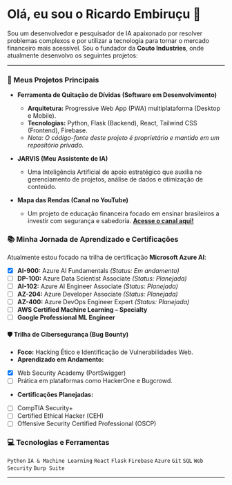 
# Olá, eu sou o Ricardo Embiruçu 👋

Sou um desenvolvedor e pesquisador de IA apaixonado por resolver problemas complexos e por utilizar a tecnologia para tornar o mercado financeiro mais acessível. Sou o fundador da **Couto Industries**, onde atualmente desenvolvo os seguintes projetos:

---

### 🚀 Meus Projetos Principais

* **Ferramenta de Quitação de Dívidas (Software em Desenvolvimento)**
    * **Arquitetura:** Progressive Web App (PWA) multiplataforma (Desktop e Mobile).
    * **Tecnologias:** Python, Flask (Backend), React, Tailwind CSS (Frontend), Firebase.
    * *Nota: O código-fonte deste projeto é proprietário e mantido em um repositório privado.*

* **JARVIS (Meu Assistente de IA)**
    * Uma Inteligência Artificial de apoio estratégico que auxilia no gerenciamento de projetos, análise de dados e otimização de conteúdo.

* **Mapa das Rendas (Canal no YouTube)**
    * Um projeto de educação financeira focado em ensinar brasileiros a investir com segurança e sabedoria. [**Acesse o canal aqui!**](https://youtube.com/@mapadasrendas?si=ka7Yf_GyEn_X4iId)

### 📚 Minha Jornada de Aprendizado e Certificações

Atualmente estou focado na trilha de certificação **Microsoft Azure AI**:
- [x] **AI-900:** Azure AI Fundamentals *(Status: Em andamento)*
- [ ] **DP-100:** Azure Data Scientist Associate *(Status: Planejada)*
- [ ] **AI-102:** Azure AI Engineer Associate *(Status: Planejada)*
- [ ] **AZ-204:** Azure Developer Associate *(Status: Planejada)*
- [ ] **AZ-400:** Azure DevOps Engineer Expert *(Status: Planejada)*
- [ ] **AWS Certified Machine Learning – Specialty**
- [ ] **Google Professional ML Engineer**

#### 🛡️ Trilha de Cibersegurança (Bug Bounty)
- **Foco:** Hacking Ético e Identificação de Vulnerabilidades Web.
- **Aprendizado em Andamento:**
- [x] Web Security Academy (PortSwigger)
- [ ] Prática em plataformas como HackerOne e Bugcrowd.
  
- **Certificações Planejadas:**
- [ ] CompTIA Security+
- [ ] Certified Ethical Hacker (CEH)
- [ ] Offensive Security Certified Professional (OSCP)

### 💻 Tecnologias e Ferramentas

`Python` `IA & Machine Learning` `React` `Flask` `Firebase` `Azure` `Git` `SQL` `Web Security` `Burp Suite`

---
